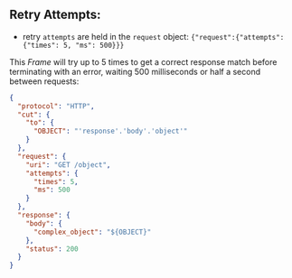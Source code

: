 ## Retry Attempts:

* retry `attempts` are held in the `request` object: `{"request":{"attempts": {"times": 5, "ms": 500}}}`

This *Frame* will try up to 5 times to get a correct response match before
terminating with an error, waiting 500 milliseconds or half a second between
requests:

```json
{
  "protocol": "HTTP",
  "cut": {
    "to": {
      "OBJECT": "'response'.'body'.'object'"
    }
  },
  "request": {
    "uri": "GET /object",
    "attempts": {
      "times": 5,
      "ms": 500
    }
  },
  "response": {
    "body": {
      "complex_object": "${OBJECT}"
    },
    "status": 200
  }
}
```
